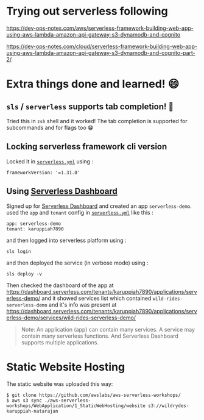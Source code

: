 # Trying out serverless following

https://dev-ops-notes.com/aws/serverless-framework-building-web-app-using-aws-lambda-amazon-api-gateway-s3-dynamodb-and-cognito

https://dev-ops-notes.com/cloud/serverless-framework-building-web-app-using-aws-lambda-amazon-api-gateway-s3-dynamodb-and-cognito-part-2/

# Extra things done and learned! 😄

## `sls` / `serverless` supports tab completion! 🎉

Tried this in `zsh` shell and it worked! The tab completion is supported for subcommands and for flags too 😁

## Locking serverless framework cli version

Locked it in [`serverless.yml`](serverless.yml#L4) using :

```
frameworkVersion: '=1.31.0'
```

## Using [Serverless Dashboard](https://serverless.com/dashboard/)

Signed up for [Serverless Dashboard](https://dashboard.serverless.com) and created an app `serverless-demo`. used the `app` and `tenant` config in [`serverless.yml`](serverless.yml#L2) like this :

```
app: serverless-demo
tenant: karuppiah7890
```

and then logged into serverless platform using :

```
sls login
```

and then deployed the service (in verbose mode) using :

```
sls deploy -v
```

Then checked the dashboard of the app at https://dashboard.serverless.com/tenants/karuppiah7890/applications/serverless-demo/ and it showed services list which contained `wild-rides-serverless-demo` and it's info was present at https://dashboard.serverless.com/tenants/karuppiah7890/applications/serverless-demo/services/wild-rides-serverless-demo/

> Note:
> An application (app) can contain many services. A service may contain many serverless functions.
> And Serverless Dashboard supports multiple applications.

# Static Website Hosting

The static website was uploaded this way:

```
$ git clone https://github.com/awslabs/aws-serverless-workshops/
$ aws s3 sync ./aws-serverless-workshops/WebApplication/1_StaticWebHosting/website s3://wildrydes-karuppiah-natarajan
```
